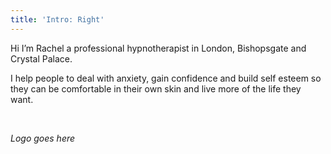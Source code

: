 ```yaml
---
title: 'Intro: Right'
---
```

<span class="">Hi I’m Rachel a professional hypnotherapist in London,  Bishopsgate and Crystal Palace.

I help people to deal with anxiety, gain confidence and build self esteem so they can be comfortable in their own skin and live more of the life they want.</span>

<br />

_Logo goes here_
